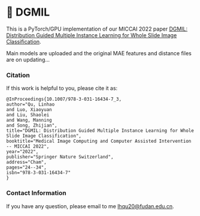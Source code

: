 # :mushroom: DGMIL

This is a PyTorch/GPU implementation of our MICCAI 2022 paper [DGMIL: Distribution Guided Multiple Instance Learning for Whole Slide Image Classification](https://link.springer.com/chapter/10.1007/978-3-031-16434-7_3#copyright-information).

Main models are uploaded and the original MAE features and distance files are on updating...

### Citation
If this work is helpful to you, please cite it as:
```
@InProceedings{10.1007/978-3-031-16434-7_3,
author="Qu, Linhao
and Luo, Xiaoyuan
and Liu, Shaolei
and Wang, Manning
and Song, Zhijian",
title="DGMIL: Distribution Guided Multiple Instance Learning for Whole Slide Image Classification",
booktitle="Medical Image Computing and Computer Assisted Intervention -- MICCAI 2022",
year="2022",
publisher="Springer Nature Switzerland",
address="Cham",
pages="24--34",
isbn="978-3-031-16434-7"
}
```

### Contact Information
If you have any question, please email to me [lhqu20@fudan.edu.cn](lhqu20@fudan.edu.cn).
